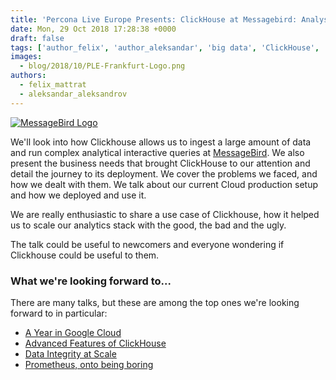 ```yaml
---
title: 'Percona Live Europe Presents: ClickHouse at Messagebird: Analysing Billions of Events in Real-Time*'
date: Mon, 29 Oct 2018 17:28:38 +0000
draft: false
tags: ['author_felix', 'author_aleksandar', 'big data', 'ClickHouse', 'Events', 'MySQL', 'Percona Live Europe 2018']
images:
  - blog/2018/10/PLE-Frankfurt-Logo.png
authors:
  - felix_mattrat
  - aleksandar_aleksandrov
---
```


[![MessageBird Logo](blog/2018/10/message-bird.png)](https://www.messagebird.com/en)

We'll look into how Clickhouse allows us to ingest a large amount of data and run complex analytical interactive queries at [MessageBird](https://www.messagebird.com/en). We also present the business needs that brought ClickHouse to our attention and detail the journey to its deployment. We cover the problems we faced, and how we dealt with them. We talk about our current Cloud production setup and how we deployed and use it. 

We are really enthusiastic to share a use case of Clickhouse, how it helped us to scale our analytics stack with the good, the bad and the ugly. 

The talk could be useful to newcomers and everyone wondering if Clickhouse could be useful to them.

### What we're looking forward to...

There are many talks, but these are among the top ones we're looking forward to in particular:

*   [A Year in Google Cloud](https://www.percona.com/live/e18/sessions/a-year-in-google-cloud)
*   [Advanced Features of ClickHouse](https://www.percona.com/live/e18/sessions/advanced-features-of-clickhouse)
*   [Data Integrity at Scale](https://www.percona.com/live/e18/sessions/data-integrity-at-scale)
*   [Prometheus, onto being boring](https://www.percona.com/live/e18/sessions/prometheus-onto-being-boring)

